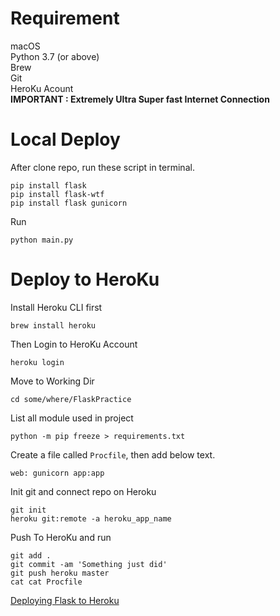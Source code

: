 # Requirement
macOS<br>
Python 3.7 (or above)<br>
Brew<br>
Git<br>
HeroKu Acount<br>
**IMPORTANT : Extremely Ultra Super fast Internet Connection**<br>

# Local Deploy
After clone repo, run these script in terminal.
```
pip install flask
pip install flask-wtf
pip install flask gunicorn
```

Run
```
python main.py
```

# Deploy to HeroKu
Install Heroku CLI first
```
brew install heroku
```

Then Login to HeroKu Account
```
heroku login
```

Move to Working Dir
```
cd some/where/FlaskPractice
```

List all module used in project
```
python -m pip freeze > requirements.txt
```

Create a file called `Procfile`, then add below text.
```
web: gunicorn app:app
```

Init git and connect repo on Heroku
```
git init
heroku git:remote -a heroku_app_name
```

Push To HeroKu and run
```
git add .
git commit -am 'Something just did'
git push heroku master
cat cat Procfile
```


[Deploying Flask to Heroku](https://www.youtube.com/watch?v=pmRT8QQLIqk)